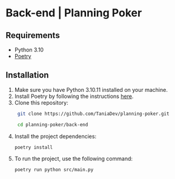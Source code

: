# Back-end | Planning Poker

## Requirements

- Python 3.10
- [Poetry](https://python-poetry.org/)

## Installation

1. Make sure you have Python 3.10.11 installed on your machine.
2. Install Poetry by following the instructions [here](https://python-poetry.org/docs/#installation).
3. Clone this repository:
   ```bash
    git clone https://github.com/TaniaDev/planning-poker.git

    cd planning-poker/back-end
    ```
4. Install the project dependencies:
    ```bash
    poetry install
    ```
5. To run the project, use the following command:
    ```bash
    poetry run python src/main.py
    ```